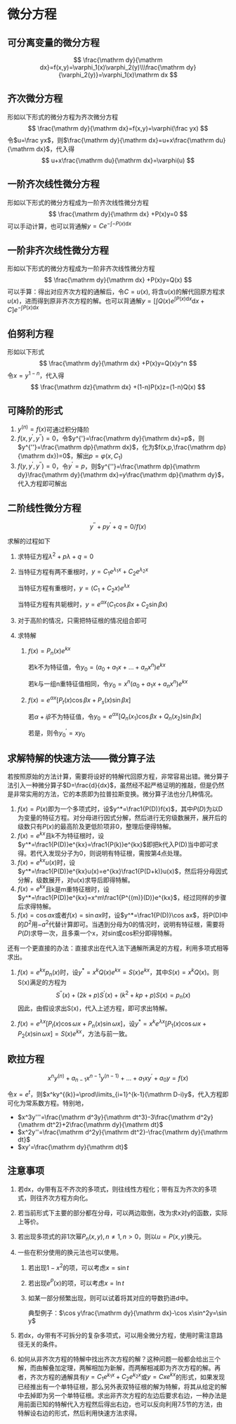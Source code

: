 # 微分方程

## 可分离变量的微分方程

$$
\frac{\mathrm dy}{\mathrm dx}=f(x,y)=\varphi_1(x)\varphi_2(y)\\\frac{\mathrm dy}{\varphi_2(y)}=\varphi_1(x)\mathrm dx
$$

## 齐次微分方程

形如以下形式的微分方程为齐次微分方程
$$
\frac{\mathrm dy}{\mathrm dx}=f(x,y)=\varphi(\frac yx)
$$
令$u=\frac yx$，则$\frac{\mathrm dy}{\mathrm dx}=u+x\frac{\mathrm du}{\mathrm dx}$，代入得
$$
u+x\frac{\mathrm du}{\mathrm dx}=\varphi(u)
$$

## 一阶齐次线性微分方程

形如以下形式的微分方程成为一阶齐次线性微分方程
$$
\frac{\mathrm dy}{\mathrm dx} +P(x)y=0
$$
可以手动计算，也可以背通解$y=Ce^{-\int-P(x)\mathrm dx}$

## 一阶非齐次线性微分方程

形如以下形式的微分方程成为一阶非齐次线性微分方程
$$
\frac{\mathrm dy}{\mathrm dx} +P(x)y=Q(x)
$$
可以手算：得出对应齐次方程的通解后，令$C=u(x)$, 将含$u(x)$的解代回原方程求$u(x)$，进而得到原非齐次方程的解。也可以背通解$y=[\int Q(x)e^{\int P(x)\mathrm dx}\mathrm dx+C]e^{-\int P(x)\mathrm dx}$

## 伯努利方程

形如以下形式
$$
\frac{\mathrm dy}{\mathrm dx} +P(x)y=Q(x)y^n
$$
令$x=y^{1-n}$，代入得
$$
\frac{\mathrm dz}{\mathrm dx} +(1-n)P(x)z=(1-n)Q(x)
$$

## 可降阶的形式

1. $y^{(n)}=f(x)$可通过积分降阶
2. $f(x,y^{'},y^{''})=0$，令$y^{'}=\frac{\mathrm dy}{\mathrm dx}=p$，则$y^{''}=\frac{\mathrm dp}{\mathrm dx}$，化为$f(x,p,\frac{\mathrm dp}{\mathrm dx})=0$，解出$p=\varphi(x,C_1)$
3. $f(y,y^{'},y^{''})=0$，令$y^{'}=p$，则$y^{''}=\frac{\mathrm dp}{\mathrm dy}\frac{\mathrm dy}{\mathrm dx}=y\frac{\mathrm dp}{\mathrm dy}$，代入方程即可解出

## 二阶线性微分方程

$$
y^{''}+py^{'}+q=0/f(x)
$$

求解的过程如下

1. 求特征方程$\lambda^2+p\lambda+q=0$

2. 当特征方程有两不重根时，$y=C_1e^{\lambda_1x}+C_2e^{\lambda_2x}$

   当特征方程有重根时，$y=(C_1+C_2x)e^{\lambda x}$

   当特征方程有共轭根时，$y=e^{\alpha x}(C_1\cos\beta x+C_2\sin\beta x)$

3. 对于高阶的情况，只需把特征根的情况组合即可

4. 求特解

   1. $f(x)=P_n(x)e^{kx}$

      若k不为特征值，令$y_0=(a_0+a_1x+\dots+a_nx^n)e^{kx}$

      若k与一组n重特征值相同，令$y_0=x^n(a_0+a_1x+a_nx^n)e^{kx}$

   2. $f(x)=e^{\alpha x}[P_t(x)\cos\beta x+P_s(x)\sin\beta x]$

      若$\alpha+i\beta$不为特征值，令$y_0=e^{\alpha x}[Q_n(x_1)\cos\beta x+Q_n(x_2)\sin\beta x]$

      若是，则令$y_0^{'}=xy_0$

## 求解特解的快速方法——微分算子法

若按照原始的方法计算，需要将设好的特解代回原方程，非常容易出错。微分算子法引入一种微分算子$D=\frac{d}{dx}$，虽然经不起严格证明的推敲，但是仍然是非常实用的方法，它的本质即为拉普拉斯变换。微分算子法也分几种情况。

1. $f(x)=P(x)$即为一个多项式时，设$y^*=\frac1{P(D)}f(x)$，其中$P(D)$为以D为变量的特征方程。对分母进行因式分解，然后进行无穷级数展开，展开后的级数只有$P(x)$的最高阶及更低阶项非0，整理后便得特解。
2. $f(x)=e^{kx}$且k不为特征根时，设$y^*=\frac1{P(D)}e^{kx}=\frac1{P(k)}e^{kx}$即把k代入P(D)当中即可求得。若代入发现分子为0，则说明有特征根，需按第4点处理。
3. $f(x)=e^{kx}u(x)$时，设$y^*=\frac1{P(D)}e^{kx}u(x)=e^{kx}\frac1{P(D+k)}u(x)$，然后将分母因式分解，级数展开，对u(x)求导后即得特解。
4. $f(x)=e^{kx}$且k是m重特征根时，设$y^*=\frac1{P(D)}e^{kx}=x^m\frac1{P^{(m)}(D)}e^{kx}$，经过同样的步骤后求得特解。
5. $f(x)=\cos ax$或者$f(x)=\sin ax$时，设$y^*=\frac1{P(D)}\cos ax$，将P(D)中的$D^2$用$-a^2$代替计算即可。当遇到分母为0的情况时，说明有特征根，需要将$P(D)$求导一次，且多乘一个x，对sin或cos积分即得特解。

还有一个更直接的办法：直接求出在代入法下通解所满足的方程，利用多项式相等求出。

1. $f(x)=e^{kx}p_n(x)$时，设$y^*=x^kQ(x)e^{kx}=S(x)e^{kx}$，其中$S(x)=x^kQ(x)$。则S(x)满足的方程为
   $$
   S^{''}(x)+(2k+p)S^{'}(x)+(k^2+kp+p)S(x)=p_n(x)
   $$
   因此，由假设求出S(x)，代入上述方程，即可求出特解。

2. $f(x)=e^{\lambda x}[P_l(x)\cos\omega x+P_n(x)\sin\omega x]$，设$y^*=x^ke^{\lambda x}[P_1(x)\cos\omega x+P_2(x)\sin\omega x]=S(x)e^{kx}$，方法与前一致。

## 欧拉方程

$$
x^ny^{(n)}+a_{n-1}x^{n-1}y^{(n-1)}+\dots+a_1xy^{'}+a_0y=f(x)
$$

令$x=e^t$，则$x^ky^{(k)}=\prod\limits_{i=1}^{k-1}(\mathrm D-i)y$，代入方程即可化为常系数方程。特别地，

- $x^3y'''=\frac{\mathrm d^3y}{\mathrm dt^3}-3\frac{\mathrm d^2y}{\mathrm dt^2}+2\frac{\mathrm dy}{\mathrm dt}$
- $x^2y''=\frac{\mathrm d^2y}{\mathrm dt^2}-\frac{\mathrm dy}{\mathrm dt}$
- $xy'=\frac{\mathrm dy}{\mathrm dt}$

## 注意事项

1. 若dx，dy带有互不齐次的多项式，则往线性方程化；带有互为齐次的多项式，则往齐次方程方向化。

2. 若当前形式下主要的部分都在分母，可以两边取倒，改为求x对y的函数，实际上等价。

3. 若出现多项式的非1次幂$P_n(x,y),n\ne1,n>0$，则以$u=P(x,y)$换元。

4. 一些在积分使用的换元法也可以使用。

   1. 若出现$1-x^2$的项，可以考虑$x=\sin t$

   2. 若出现$e^P(x)$的项，可以考虑$x=\ln t$

   3. 如某一部分频繁出现，则可以试着将其对应的导数扔进d中。

      典型例子：$\cos y\frac{\mathrm dy}{\mathrm dx}-\cos x\sin^2y=\sin y$

5. 若dx，dy带有不可拆分的复杂多项式，可以用全微分方程，使用时需注意路径无关的条件。

6. 如何从非齐次方程的特解中找出齐次方程的解？这种问题一般都会给出三个解，而由解叠加定理，两解相加为新解，而两解相减即为齐次方程的解。再者，齐次方程的通解具有$y=C_1e^{k_1x}+C_2e^{k_2x}$或$y=Cxe^{kx}$的形式，如果发现已经推出有一个单特征根，那么另外表双特征根的解为特解，将其从给定的解中去掉即为另一个单特征根。求出非齐次方程的左边后要求右边，一种办法是用前面已知的特解代入方程然后得出右边，也可以反向利用7.5节的方法，由特解设右边的形式，然后利用快速方法求得。
